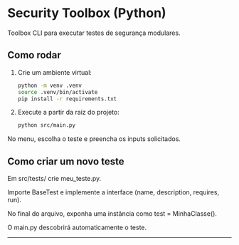 # Security Toolbox (Python)

Toolbox CLI para executar testes de segurança modulares.

## Como rodar

1. Crie um ambiente virtual:
   ```bash
   python -m venv .venv
   source .venv/bin/activate
   pip install -r requirements.txt

2. Execute a partir da raiz do projeto:
    ```bash
    python src/main.py

No menu, escolha o teste e preencha os inputs solicitados.

## Como criar um novo teste

Em src/tests/ crie meu_teste.py.

Importe BaseTest e implemente a interface (name, description, requires, run).

No final do arquivo, exponha uma instância como test = MinhaClasse().

O main.py descobrirá automaticamente o teste.

---
